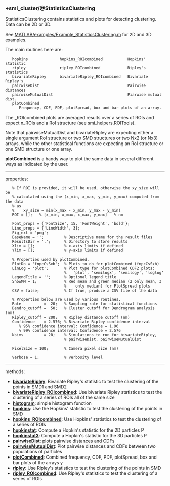 ### +smi_cluster/@StatisticsClustering

StatisticsClustering contains statistics and plots for detecting clustering.
Data can be 2D or 3D.

See [MATLAB/examples/Example_StatisticsClustering.m](../../examples/Example_StatisticsClustering.m)
for 2D and 3D examples.

The main routines here are:
```
   hopkins              hopkins_ROIcombined           Hopkins' statistic
   ripley               ripley_ROIcombined            Ripley's statistics
   bivariateRipley      bivariateRipley_ROIcombined   Bivariate Ripley's
   pairwiseDist                                       Pairwise distances
   pairwiseMutualDist                                 Piarwise mutual dist.
   plotCombined
      Frequency, CDF, PDF, plotSpread, box and bar plots of an array.
```
The _ROIcombined plots are averaged results over a series of ROIs and
expect n_ROIs and a RoI structure (see smi_helpers.ROITools).

Note that pairwiseMutualDist and bivariateRipley are expecting either a
single argument RoI structure or two SMD structures or two Nx2 (or Nx3)
arrays, while the other statistical functions are expecting an RoI
structure or one SMD structure or one array.

**plotCombined** is a handy way to plot the same data in several different ways
as indicated by the user.

---

properties:
```
   % If ROI is provided, it will be used, otherwise the xy_size will be
   % calculated using the (x_min, x_max, y_min, y_max) computed from the data
   % as
   %    xy_size = min(x_max - x_min, y_max - y_min)
   ROI = [];   % [x_min, x_max, x_max, y_max]   % nm

   Font_props = {'FontSize', 15, 'FontWeight', 'bold'};
   Line_props = {'LineWidth', 3};
   Fig_ext = 'png';
   BaseName = '';         % Descriptive name for the result files
   ResultsDir = '.';      % Directory to store results
   Xlim = [];             % x-axis limits if defined
   Ylim = [];             % y-axis limits if defined

   % Properties used by plotCombined.
   PlotDo = 'fnpcCsSxb';  % Plots to do for plotCombined (fnpcCsSxb)
   LinLog = 'plot';       % Plot type for plotCombined CDF2 plots:
                          %   'plot', 'semilogx', 'semilogy', 'loglog'
   LegendTitle = '';      % Optional legend title
   ShowMM = 1;            % Red mean and green median (2 only mean, 3
                          %    only median) for PlotSpread plots
   CSV = false;           % If true, produce a CSV file of the data

   % Properties below are used by various routines.
   Rate          =  20;   % Sampling rate for statistical functions
   Dendro_cutoff =  50;   % Cluster cutoff for Dendrogram analysis (nm)
   Ripley_cutoff = 200;   % Ripley distance cutoff (nm)
   Confidence    = 2.576; % Bivariate Ripley confidence interval
      % 95% confidence interval: Confidence = 1.96
      % 99% confidence interval: Confidence = 2.576
   Nsims         = 20;    % Simulations to run for bivariateRipley,
                          % pairwiseDist, pairwiseMutualDist

   PixelSize = 100;       % Camera pixel size (nm)

   Verbose = 1;           % verbosity level
```

---

methods:
- **[bivariateRipley](bivariateRipley.m)**:
  Bivariate Ripley's statistic to test the clustering of the points in
  SMD1 and SMD2
- **[bivariateRipley_ROIcombined](bivariateRipley_ROIcombined.m)**:
  Use bivariate Ripley statistics to test the clustering of a series of ROIs
  all of the same size
- **[histogram](histogram.m)**:
  simple histogram function
- **[hopkins](hopkins.m)**:
  Use the Hopkins' statistic to test the clustering of the points in SMD
- **[hopkins_ROIcombined](hopkins_ROIcombined.m)**:
  Use Hopkins' statistics to test the clustering of a series of ROIs
- **[hopkinstat](hopkinstat.m)**:
  Compute a Hopkin's statistic for the 2D particles P
- **[hopkinstat3](hopkinstat3.m)**:
  Compute a Hopkin's statistic for the 3D particles P
- **[pairwiseDist](pairwiseDist.m)**:
  plots pairwise distances and CDFs
- **[pairwiseMutualDist](pairwiseMutualDist.m)**:
  Plot pairwise distances and CDFs between two populations of particles
- **[plotCombined](plotCombined.m)**:
  Combined frequency, CDF, PDF, plotSpread, box and bar plots of the arrays y
- **[ripley](ripley.m)**:
  Use Ripley's statistics to test the clustering of the points in SMD
- **[ripley_ROIcombined](ripley_ROIcombined.m)**:
  Use Ripley's statistics to test the clustering of a series of ROIs
